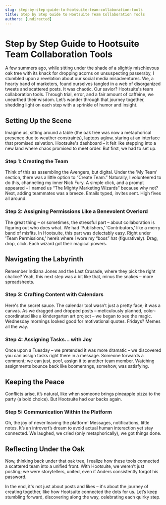 ```yaml
---
slug: step-by-step-guide-to-hootsuite-team-collaboration-tools
title: Step by Step Guide to Hootsuite Team Collaboration Tools
authors: [undirected]
---
```


# Step by Step Guide to Hootsuite Team Collaboration Tools

A few summers ago, while sitting under the shade of a slightly mischievous oak tree with its knack for dropping acorns on unsuspecting passersby, I stumbled upon a revelation about our social media misadventures. We, a hearty band of marketers, found ourselves tangled in a web of disorganized tweets and scattered posts. It was chaotic. Our savior? Hootsuite's team collaboration tools. Through trial, error, and a fair amount of caffeine, we unearthed their wisdom. Let’s wander through that journey together, shedding light on each step with a sprinkle of humor and insight.

## Setting Up the Scene

Imagine us, sitting around a table (the oak tree was now a metaphorical presence due to weather constraints), laptops aglow, staring at an interface that promised salvation. Hootsuite's dashboard – it felt like stepping into a new land where chaos promised to meet order. But first, we had to set up. 

### Step 1: Creating the Team

Think of this as assembling the Avengers, but digital. Under the 'My Team' section, there was a little option to “Create Team.” Naturally, I volunteered to do this, channeling my inner Nick Fury. A simple click, and a prompt appeared – I named us “The Mighty Marketing Wizards” because why not? Next, adding teammates was a breeze. Emails typed, invites sent. High fives all around.

### Step 2: Assigning Permissions Like a Benevolent Overlord

The great thing – or sometimes, the stressful part – about collaboration is figuring out who does what. We had ‘Publishers,’ ‘Contributors,’ like a merry band of misfits. In Hootsuite, this part was delectably easy. Right under 'Team Permissions,' here’s where I wore my “boss” hat (figuratively). Drag, drop, click. Each wizard got their magical powers.

## Navigating the Labyrinth

Remember Indiana Jones and the Last Crusade, where they pick the right chalice? Yeah, this next step was a bit like that, minus the snakes – more spreadsheets.

### Step 3: Crafting Content with Calendars

Here's the secret sauce. The calendar tool wasn’t just a pretty face; it was a canvas. As we dragged and dropped posts – meticulously planned, color-coordinated like a kindergarten art project – we began to see the magic. Wednesday mornings looked good for motivational quotes. Fridays? Memes all the way. 

### Step 4: Assigning Tasks... with Joy

Once upon a Tuesday – we pretended it was more dramatic – we discovered you can assign tasks right there in a message. Someone forwards a comment; we can just, poof, assign it to another team member. Watching assignments bounce back like boomerangs, somehow, was satisfying.

## Keeping the Peace

Conflicts arise, it’s natural, like when someone brings pineapple pizza to the party (a bold choice). But Hootsuite had our backs again.

### Step 5: Communication Within the Platform

Oh, the joy of never leaving the platform! Messages, notifications, little notes. It’s an introvert’s dream to avoid actual human interaction yet stay connected. We laughed, we cried (only metaphorically), we got things done.

## Reflecting Under the Oak

Now, thinking back under that oak tree, I realize how these tools connected a scattered team into a unified front. With Hootsuite, we weren’t just posting; we were storytellers, united, even if Anders consistently forgot his password.

In the end, it's not just about posts and likes – it's about the journey of creating together, like how Hootsuite connected the dots for us. Let’s keep stumbling forward, discovering along the way, celebrating each quirky step.